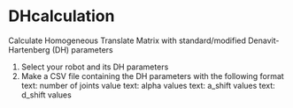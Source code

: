 # DHcalculation

 Calculate Homogeneous Translate Matrix with standard/modified Denavit-Hartenberg (DH) parameters
1) Select your robot and its DH parameters
2) Make a CSV file containing the DH parameters with the following format
	text: number of joints
	value
	text: alpha
	values
	text: a_shift
	values
	text: d_shift
	values
